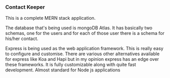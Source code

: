 ### Contact Keeper

This is a complete MERN stack application. 

The database that's being used is mongoDB Atlas. It has basically two schemas, one for the users and for each of those user there is a schema for his/her contact. 

Express is being used as the web application framework. This is really easy to configure and customise.
There are various other alternatives available for express like Koa and Hapi but in my opinion express has an edge over these frameworks.
It is fully customizable along with quite fast development. Almost standard for Node js applications